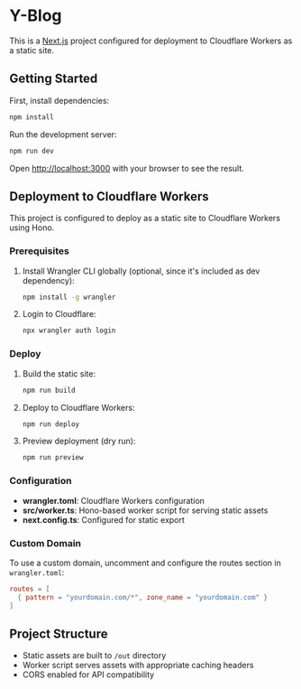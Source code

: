 # Y-Blog

This is a [Next.js](https://nextjs.org) project configured for deployment to Cloudflare Workers as a static site.

## Getting Started

First, install dependencies:

```bash
npm install
```

Run the development server:

```bash
npm run dev
```

Open [http://localhost:3000](http://localhost:3000) with your browser to see the result.

## Deployment to Cloudflare Workers

This project is configured to deploy as a static site to Cloudflare Workers using Hono.

### Prerequisites

1. Install Wrangler CLI globally (optional, since it's included as dev dependency):
   ```bash
   npm install -g wrangler
   ```

2. Login to Cloudflare:
   ```bash
   npx wrangler auth login
   ```

### Deploy

1. Build the static site:
   ```bash
   npm run build
   ```

2. Deploy to Cloudflare Workers:
   ```bash
   npm run deploy
   ```

3. Preview deployment (dry run):
   ```bash
   npm run preview
   ```

### Configuration

- **wrangler.toml**: Cloudflare Workers configuration
- **src/worker.ts**: Hono-based worker script for serving static assets
- **next.config.ts**: Configured for static export

### Custom Domain

To use a custom domain, uncomment and configure the routes section in `wrangler.toml`:

```toml
routes = [
  { pattern = "yourdomain.com/*", zone_name = "yourdomain.com" }
]
```

## Project Structure

- Static assets are built to `/out` directory
- Worker script serves assets with appropriate caching headers
- CORS enabled for API compatibility
